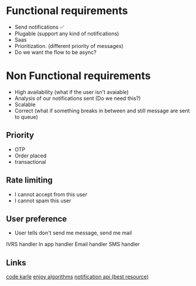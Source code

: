 # Functional requirements
- Send notifications ✅
- Plugable (support any kind of notifications)
- Saas
- Prioritization. (different priority of messages)
- Do we want the flow to be async?

# Non Functional requirements
- High availability (what if the user isn't avaiable)
- Analysis of our notifications sent (Do we need this?) 
- Scalable
- Correct (what if something breaks in between and still message are sent to queue)


## Priority
- OTP
- Order placed
- transactional

## Rate limiting
- I cannot accept from this user
- I cannot spam this user

## User preference
- User tells don't send me message, send me mail

IVRS handler
In app handler
Email handler 
SMS handler






## Links
[code karle](https://www.codekarle.com/system-design/Notification-system-design.html)
[enjoy algorithms](https://www.enjoyalgorithms.com/blog/notification-service)
[notification api (best resource)](https://www.notificationapi.com/blog/notification-service-design-with-architectural-diagrams)





